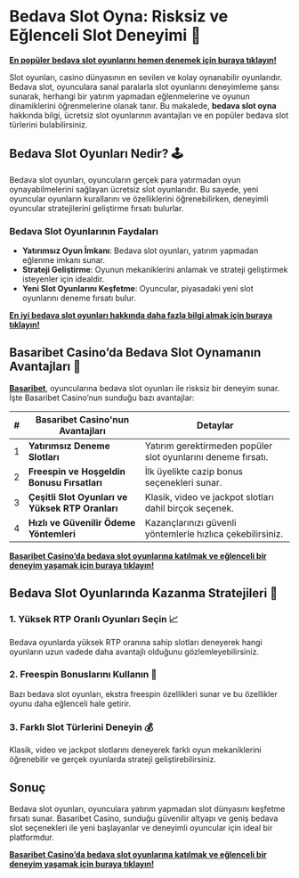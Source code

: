 # Bedava Slot Oyna: Risksiz ve Eğlenceli Slot Deneyimi 🎰

**[En popüler bedava slot oyunlarını hemen denemek için buraya tıklayın!](https://casinotr.link/gWCRZ4)**

Slot oyunları, casino dünyasının en sevilen ve kolay oynanabilir oyunlarıdır. Bedava slot, oyunculara sanal paralarla slot oyunlarını deneyimleme şansı sunarak, herhangi bir yatırım yapmadan eğlenmelerine ve oyunun dinamiklerini öğrenmelerine olanak tanır. Bu makalede, **bedava slot oyna** hakkında bilgi, ücretsiz slot oyunlarının avantajları ve en popüler bedava slot türlerini bulabilirsiniz.

## Bedava Slot Oyunları Nedir? 🕹️

Bedava slot oyunları, oyuncuların gerçek para yatırmadan oyun oynayabilmelerini sağlayan ücretsiz slot oyunlarıdır. Bu sayede, yeni oyuncular oyunların kurallarını ve özelliklerini öğrenebilirken, deneyimli oyuncular stratejilerini geliştirme fırsatı bulurlar.

### Bedava Slot Oyunlarının Faydaları

- **Yatırımsız Oyun İmkanı**: Bedava slot oyunları, yatırım yapmadan eğlenme imkanı sunar.
- **Strateji Geliştirme**: Oyunun mekaniklerini anlamak ve strateji geliştirmek isteyenler için idealdir.
- **Yeni Slot Oyunlarını Keşfetme**: Oyuncular, piyasadaki yeni slot oyunlarını deneme fırsatı bulur.

**[En iyi bedava slot oyunları hakkında daha fazla bilgi almak için buraya tıklayın!](https://casinotr.link/gWCRZ4)**

## Basaribet Casino’da Bedava Slot Oynamanın Avantajları 🧠

**[Basaribet](https://casinotr.link/gWCRZ4)**, oyuncularına bedava slot oyunları ile risksiz bir deneyim sunar. İşte Basaribet Casino’nun sunduğu bazı avantajlar:

| #  | Basaribet Casino'nun Avantajları                  | Detaylar |
|----|---------------------------------------------------|----------|
| 1  | **Yatırımsız Deneme Slotları**                    | Yatırım gerektirmeden popüler slot oyunlarını deneme fırsatı. |
| 2  | **Freespin ve Hoşgeldin Bonusu Fırsatları**       | İlk üyelikte cazip bonus seçenekleri sunar. |
| 3  | **Çeşitli Slot Oyunları ve Yüksek RTP Oranları**  | Klasik, video ve jackpot slotları dahil birçok seçenek. |
| 4  | **Hızlı ve Güvenilir Ödeme Yöntemleri**           | Kazançlarınızı güvenli yöntemlerle hızlıca çekebilirsiniz. |

**[Basaribet Casino’da bedava slot oyunlarına katılmak ve eğlenceli bir deneyim yaşamak için buraya tıklayın!](https://casinotr.link/gWCRZ4)**

## Bedava Slot Oyunlarında Kazanma Stratejileri 🎯

### 1. Yüksek RTP Oranlı Oyunları Seçin 📈
Bedava oyunlarda yüksek RTP oranına sahip slotları deneyerek hangi oyunların uzun vadede daha avantajlı olduğunu gözlemleyebilirsiniz.

### 2. Freespin Bonuslarını Kullanın 🎡
Bazı bedava slot oyunları, ekstra freespin özellikleri sunar ve bu özellikler oyunu daha eğlenceli hale getirir.

### 3. Farklı Slot Türlerini Deneyin 💰
Klasik, video ve jackpot slotlarını deneyerek farklı oyun mekaniklerini öğrenebilir ve gerçek oyunlarda strateji geliştirebilirsiniz.

## Sonuç

Bedava slot oyunları, oyunculara yatırım yapmadan slot dünyasını keşfetme fırsatı sunar. Basaribet Casino, sunduğu güvenilir altyapı ve geniş bedava slot seçenekleri ile yeni başlayanlar ve deneyimli oyuncular için ideal bir platformdur.

**[Basaribet Casino’da bedava slot oyunlarına katılmak ve eğlenceli bir deneyim yaşamak için buraya tıklayın!](https://casinotr.link/gWCRZ4)**
